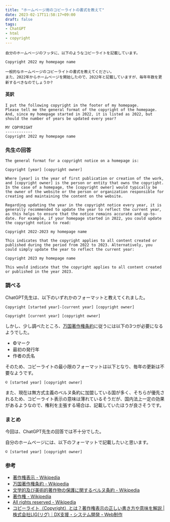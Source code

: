 ```yaml
---
title: "ホームページ用のコピーライトの書式を教えて"
date: 2023-02-17T11:58:17+09:00
draft: false
tags:
- ChatGPT
- html
- copyright
---
```


```chatQ
自分のホームページのフッタに、以下のようなコピーライトを記載しています。

Copyright 2022 my homepage name

一般的なホームページのコピーライトの書式を教えてください。
また、2022年からホームページを開始したので、2022年と記載していますが、毎年年数を更新するべきなのでしょうか?
```

<!--more-->

#### 英訳

```text
I put the following copyright in the footer of my homepage.
Please tell me the general format of the copyright of the homepage.
And, since my homepage started in 2022, it is listed as 2022, but should the number of years be updated every year?

MY COPYRIGHT
------------
Copyright 2022 my homepage name
```

### 先生の回答

```chatA
The general format for a copyright notice on a homepage is:

Copyright [year] [copyright owner]

Where [year] is the year of first publication or creation of the work, and [copyright owner] is the person or entity that owns the copyright. In the case of a homepage, the [copyright owner] would typically be the owner of the website or the person or organization responsible for creating and maintaining the content on the website.

Regarding updating the year in the copyright notice every year, it is generally recommended to update the year to reflect the current year, as this helps to ensure that the notice remains accurate and up-to-date. For example, if your homepage started in 2022, you could update the copyright notice to read:

Copyright 2022-2023 my homepage name

This indicates that the copyright applies to all content created or published during the period from 2022 to 2023. Alternatively, you could simply update the year to reflect the current year:

Copyright 2023 my homepage name

This would indicate that the copyright applies to all content created or published in the year 2023.
```

### 調べる

ChatGPT先生は、以下のいずれかのフォーマットと教えてくれました。

```text
Copyright [started year]-[current year] [copyright owner]
```

```text
Copyright [current year] [copyright owner]
```

しかし、少し調べたところ、[万国著作権条約](https://ja.wikipedia.org/wiki/%E4%B8%87%E5%9B%BD%E8%91%97%E4%BD%9C%E6%A8%A9%E6%9D%A1%E7%B4%84)に従うには以下の3つが必要になるようでした。

- ©マーク
- 最初の発行年
- 作者の氏名

そのため、コピーライトの最小限のフォーマットは以下となり、毎年の更新は不要なようです。

```text
© [started year] [copyright owner]
```

また、現在は無方式主義のベルヌ条約に加盟している国が多く、そちらが優先されるため、コピーライト表示の意味は薄れているそうだが、国内法上一定の効果があるようなので、権利を主張する場合は、記載していたほうが良さそうです。

### まとめ

今回は、ChatGPT先生の回答では不十分でした。

自分のホームページには、以下のフォーマットで記載したいと思います。

```text
© [started year] [copyright owner]
```

### 参考

- [著作権表示 - Wikipedia](https://ja.wikipedia.org/wiki/%E8%91%97%E4%BD%9C%E6%A8%A9%E8%A1%A8%E7%A4%BA)
- [万国著作権条約 - Wikipedia](https://ja.wikipedia.org/wiki/%E4%B8%87%E5%9B%BD%E8%91%97%E4%BD%9C%E6%A8%A9%E6%9D%A1%E7%B4%84)
- [文学的及び美術的著作物の保護に関するベルヌ条約 - Wikipedia](https://ja.wikipedia.org/wiki/%E6%96%87%E5%AD%A6%E7%9A%84%E5%8F%8A%E3%81%B3%E7%BE%8E%E8%A1%93%E7%9A%84%E8%91%97%E4%BD%9C%E7%89%A9%E3%81%AE%E4%BF%9D%E8%AD%B7%E3%81%AB%E9%96%A2%E3%81%99%E3%82%8B%E3%83%99%E3%83%AB%E3%83%8C%E6%9D%A1%E7%B4%84)
- [著作権 - Wikipedia](https://ja.wikipedia.org/wiki/%E8%91%97%E4%BD%9C%E6%A8%A9#%E6%96%B9%E5%BC%8F%E4%B8%BB%E7%BE%A9%E3%81%A8%E7%84%A1%E6%96%B9%E5%BC%8F%E4%B8%BB%E7%BE%A9)
- [All rights reserved - Wikipedia](https://ja.wikipedia.org/wiki/All_rights_reserved)
- [コピーライト（Copyright）とは？著作権表示の正しい書き方や意味を解説 | 株式会社LIG(リグ)｜DX支援・システム開発・Web制作](https://liginc.co.jp/designer/archives/11313)